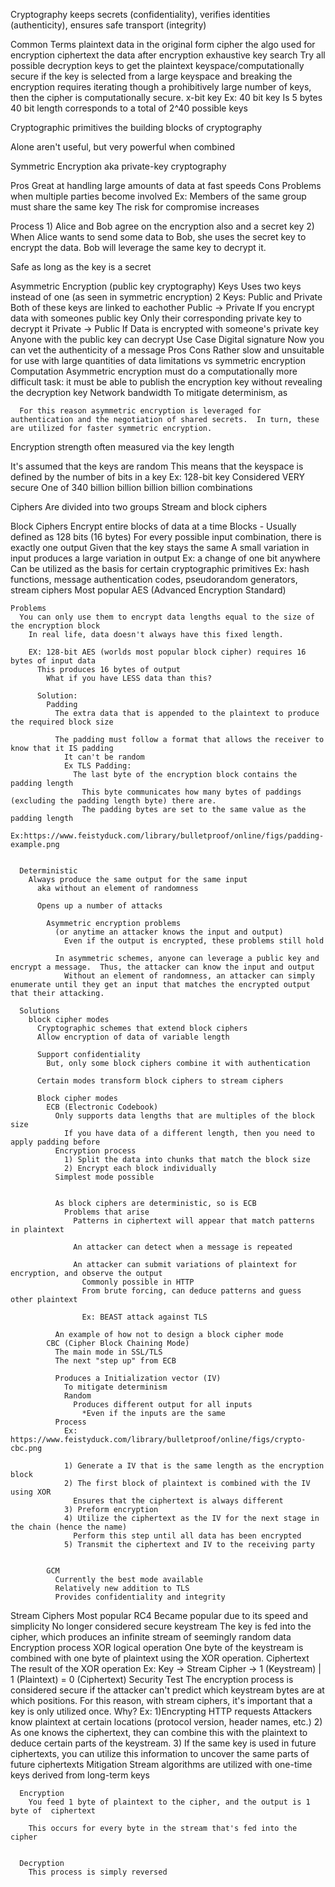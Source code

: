 Cryptography
  keeps secrets (confidentiality), verifies identities (authenticity), ensures safe transport (integrity)

Common Terms
  plaintext
    data in the original form
  cipher
    the algo used for encryption
  ciphertext
    the data after encryption
  exhaustive key search
    Try all possible decryption keys to get the plaintext
      keyspace/computationally secure
        if the key is selected from a large keyspace and breaking the encryption requires iterating though a prohibitively large number of keys, then the cipher is computationally secure.
  x-bit key
    Ex: 40 bit key
      Is 5 bytes
      40 bit length corresponds to a total of 2^40 possible keys


Cryptographic primitives
  the building blocks of cryptography

  Alone aren't useful, but very powerful when combined

Symmetric Encryption
  aka private-key cryptography

  Pros
    Great at handling large amounts of data at fast speeds
  Cons
    Problems when multiple parties become involved
      Ex:
        Members of the same group must share the same key
          The risk for compromise increases

  Process
    1) Alice and Bob agree on the encryption also and a secret key
    2) When Alice wants to send some data to Bob, she uses the secret key to encrypt the data.
      Bob will leverage the same key to decrypt it.

  Safe as long as the key is a secret

Asymmetric Encryption (public key cryptography)
  Keys
    Uses two keys instead of one (as seen in symmetric encryption)
    2 Keys: Public and Private
      Both of these keys are linked to eachother
        Public -> Private
          If you encrypt data with someones public key
            Only their corresponding private key to decrypt it
        Private -> Public
          If Data is encrypted with someone's private key
            Anyone with the public key can decrypt
            Use Case
              Digital signature
                Now you can vet the authenticity of a message
  Pros
  Cons
    Rather slow and unsuitable for use with large quantities of data
      limitations vs symmetric encryption
        Computation
          Asymmetric encryption must do a computationally more difficult task: it must be able to publish the encryption key without revealing the decryption key
        Network bandwidth
          To mitigate determinism, as


      For this reason asymmetric encryption is leveraged for authentication and the negotiation of shared secrets.  In turn, these are utilized for faster symmetric encryption.
Encryption strength
  often measured via the key length

  It's assumed that the keys are random
    This means that the keyspace is defined by the number of bits in a key
      Ex: 128-bit key
        Considered VERY secure
        One of 340 billion billion billion billion combinations

Ciphers
  Are divided into two groups
    Stream and block ciphers
  
  Block Ciphers
    Encrypt entire blocks of data at a time
      Blocks - Usually defined as 128 bits (16 bytes)
    For every possible input combination, there is exactly one output
      Given that the key stays the same
    A small variation in input produces a large variation in output
      Ex: a change of one bit anywhere
    Can be utilized as the basis for certain cryptographic primitives
      Ex: hash functions, message authentication codes, pseudorandom generators, stream ciphers
    Most popular
      AES (Advanced Encryption Standard)


    Problems
      You can only use them to encrypt data lengths equal to the size of the encryption block
        In real life, data doesn't always have this fixed length.
        
        EX: 128-bit AES (worlds most popular block cipher) requires 16 bytes of input data
          This produces 16 bytes of output
            What if you have LESS data than this?

          Solution:
            Padding
              The extra data that is appended to the plaintext to produce the required block size

              The padding must follow a format that allows the receiver to know that it IS padding
                It can't be random
                Ex TLS Padding:
                  The last byte of the encryption block contains the padding length
                    This byte communicates how many bytes of paddings (excluding the padding length byte) there are.
                    The padding bytes are set to the same value as the padding length
                      Ex:https://www.feistyduck.com/library/bulletproof/online/figs/padding-example.png


      Deterministic
        Always produce the same output for the same input
          aka without an element of randomness
          
          Opens up a number of attacks

            Asymmetric encryption problems
              (or anytime an attacker knows the input and output)
                Even if the output is encrypted, these problems still hold

              In asymmetric schemes, anyone can leverage a public key and encrypt a message.  Thus, the attacker can know the input and output
                Without an element of randomness, an attacker can simply enumerate until they get an input that matches the encrypted output that their attacking.

      Solutions
        block cipher modes
          Cryptographic schemes that extend block ciphers
          Allow encryption of data of variable length

          Support confidentiality
            But, only some block ciphers combine it with authentication

          Certain modes transform block ciphers to stream ciphers

          Block cipher modes
            ECB (Electronic Codebook)
              Only supports data lengths that are multiples of the block size
                If you have data of a different length, then you need to apply padding before
              Encryption process
                1) Split the data into chunks that match the block size
                2) Encrypt each block individually
              Simplest mode possible


              As block ciphers are deterministic, so is ECB
                Problems that arise
                  Patterns in ciphertext will appear that match patterns in plaintext

                  An attacker can detect when a message is repeated

                  An attacker can submit variations of plaintext for encryption, and observe the output
                    Commonly possible in HTTP
                    From brute forcing, can deduce patterns and guess other plaintext

                    Ex: BEAST attack against TLS

              An example of how not to design a block cipher mode
            CBC (Cipher Block Chaining Mode)
              The main mode in SSL/TLS
              The next "step up" from ECB

              Produces a Initialization vector (IV)
                To mitigate determinism
                Random
                  Produces different output for all inputs
                    *Even if the inputs are the same
              Process
                Ex: https://www.feistyduck.com/library/bulletproof/online/figs/crypto-cbc.png

                1) Generate a IV that is the same length as the encryption block
                2) The first block of plaintext is combined with the IV using XOR
                  Ensures that the ciphertext is always different
                3) Preform encryption
                4) Utilize the ciphertext as the IV for the next stage in the chain (hence the name)
                  Perform this step until all data has been encrypted
                5) Transmit the ciphertext and IV to the receiving party

            
            GCM
              Currently the best mode available
              Relatively new addition to TLS
              Provides confidentiality and integrity

  Stream Ciphers
    Most popular
      RC4
        Became popular due to its speed and simplicity
        No longer considered secure
    keystream
      The key is fed into the cipher, which produces an infinite stream of seemingly random data
    Encryption process
      XOR logical operation
        One byte of the keystream is combined with one byte of plaintext using the XOR operation.
        Ciphertext
          The result of the XOR operation
          Ex:
            Key -> Stream Cipher -> 1 (Keystream) | 1 (Plaintext) = 0 (Ciphertext)
    Security Test
      The encryption process is considered secure if the attacker can't predict which keystream bytes are at which positions.
        For this reason, with stream ciphers, it's important that a key is only utilized once.
          Why?
            Ex: 1)Encrypting HTTP requests
              Attackers know plaintext at certain locations (protocol version, header names, etc.)
              2) As one knows the ciphertext, they can combine this with the plaintext to deduce certain parts of the keystream.
              3) If the same key is used in future ciphertexts, you can utilize this information to uncover the same parts of future ciphertexts
          Mitigation
            Stream algorithms are utilized with one-time keys derived from long-term keys

      Encryption
        You feed 1 byte of plaintext to the cipher, and the output is 1 byte of  ciphertext

        This occurs for every byte in the stream that's fed into the cipher
          

      Decryption
        This process is simply reversed 
